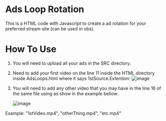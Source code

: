 # Ads Loop Rotation

This is a HTML code with Javascript to create a ad rotation for your preferred stream site (can be used in obs).

# How To Use

1. You will need to upload all your ads in the SRC directory.
2. Need to add your first video on the line 11 inside the HTML directory inside AdsLoops.html where it says 1stSource.Extention:
   ![image](https://github.com/YuuOrKillua/AdsLoopRotation/assets/81570526/62f9814f-a72b-4a47-b6d8-c976ace5635a)
3. You will need to add any other video that you may have in the line 16 of the same file using as show in the example bellow:

    ![image](https://github.com/YuuOrKillua/AdsLoopRotation/assets/81570526/3f8b88ac-20b5-4fb8-b9c9-d8f9f26a533b)

Example: "1stVideo.mp4", "otherThing.mp4", "etc.mp4"
